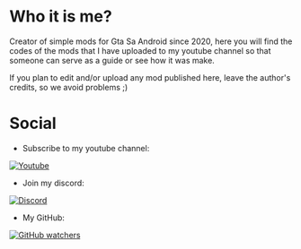 # Who it is me?
Creator of simple mods for Gta Sa Android since 2020, here you will find the codes of the mods that I have uploaded to my youtube channel so that someone can serve as a guide or see how it was make.

If you plan to edit and/or upload any mod published here, leave the author's credits, so we avoid problems ;)

# Social
- Subscribe to my youtube channel:

[![Youtube](https://img.shields.io/youtube/channel/subscribers/UCnTxwFZ_j763lcooLW-IF0g?label=AlexNB&style=social&logo=youtube)](https://youtube.com/c/AlexNB)

- Join my discord:

[![Discord](https://img.shields.io/discord/933940742139809843?label=Discord&style=social&logo=discord)](https://discord.gg/5S5ZCkW7YH)

- My GitHub:

[![GitHub watchers](https://img.shields.io/github/watchers/0xAlexNB/test?label=Views&logo=github&style=social)](https://github.com/0xAlexNB)

